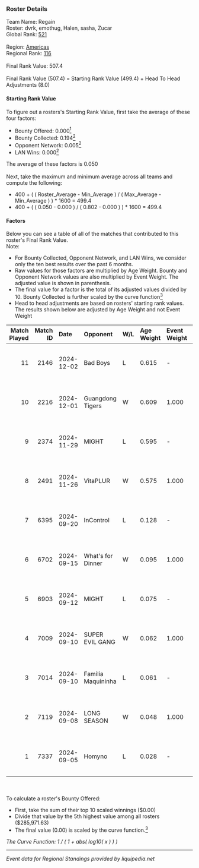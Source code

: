 ### Roster Details<br />
Team Name: Regain<br />
Roster: dvrk, emothug, Halen, sasha, Zucar<br />
Global Rank: [521](../../standings_global_2025_02_28.md)<br />
<br />
Region: [Americas]( ../../standings_americas_2025_02_28.md)<br />
Regional Rank: [116]( ../../standings_americas_2025_02_28.md)<br />
<br />
Final Rank Value:  507.4<br />
<br />
Final Rank Value (507.4) = Starting Rank Value (499.4) + Head To Head Adjustments (8.0)<br />

#### Starting Rank Value<br />
To figure out a rosters's Starting Rank Value, first take the average of these four factors:<br />
- Bounty Offered: 0.000[<sup>1</sup>](#table2)
- Bounty Collected: 0.194[<sup>2</sup>](#table1)
- Opponent Network: 0.005[<sup>2</sup>](#table1)
- LAN Wins: 0.000[<sup>2</sup>](#table1)

The average of these factors is 0.050<br />
<br />
Next, take the maximum and minimum average across all teams and compute the following:<br />
- 400 + ( ( Roster_Average - Min_Average ) / ( Max_Average - Min_Average ) ) * 1600 = 499.4
- 400 + ( ( 0.050 - 0.000 ) / ( 0.802 - 0.000 ) ) * 1600 = 499.4


#### Factors<br />
Below you can see a table of all of the matches that contributed to this roster's Final Rank Value.<br />
Note:<br />

- For Bounty Collected, Opponent Network, and LAN Wins, we consider only the ten best results over the past 6 months.
- Raw values for those factors are multiplied by Age Weight. Bounty and Opponent Network values are also multiplied by Event Weight. The adjusted value is shown in parenthesis.
- The final value for a factor is the total of its adjusted values divided by 10. Bounty Collected is further scaled by the curve function[<sup>3</sup>](#curveFunction)
- Head to head adjustments are based on rosters' starting rank values. The results shown below are adjusted by Age Weight and not Event Weight
<span id="table1"></span><br />


| Match Played | Match ID | Date       | Opponent           | W/L | Age Weight | Event Weight | Bounty Collected | Opponent Network | LAN Wins  | H2H Adj. | Roster                                |
| -: | -: | :- | :- | :- | :- | :- | :- | :- | :- | -: | :- |
|           11 |     2146 | 2024-12-02 | Bad Boys           | L   | 0.615      | -            | -                | -                | -         |    -5.71 | dvrk, emothug, Halen, sasha, Zucar    |
|           10 |     2216 | 2024-12-01 | Guangdong Tigers   | W   | 0.609      | 1.000        | 0.000 (0.000)    | 0.034 (0.021)    | 0 (0.000) |     6.67 | dvrk, emothug, Halen, sasha, Zucar    |
|            9 |     2374 | 2024-11-29 | MIGHT              | L   | 0.595      | -            | -                | -                | -         |    -3.04 | dvrk, emothug, Halen, sasha, Zucar    |
|            8 |     2491 | 2024-11-26 | VitaPLUR           | W   | 0.575      | 1.000        | 0.000 (0.000)    | 0.006 (0.004)    | 0 (0.000) |     8.90 | dvrk, emothug, Halen, sasha, Zucar    |
|            7 |     6395 | 2024-09-20 | InControl          | L   | 0.128      | -            | -                | -                | -         |    -1.18 | dvrk, hunger, Pose1doNN, sasha, Zucar |
|            6 |     6702 | 2024-09-15 | What's for Dinner  | W   | 0.095      | 1.000        | 0.000 (0.000)    | 0.000 (0.000)    | 0 (0.000) |     1.07 | dvrk, hunger, Pose1doNN, sasha, Zucar |
|            5 |     6903 | 2024-09-12 | MIGHT              | L   | 0.075      | -            | -                | -                | -         |    -0.34 | dvrk, hunger, Pose1doNN, sasha, Zucar |
|            4 |     7009 | 2024-09-10 | SUPER EVIL GANG    | W   | 0.062      | 1.000        | 0.011 (0.001)    | 0.432 (0.027)    | 0 (0.000) |     1.65 | dvrk, hunger, Pose1doNN, sasha, Zucar |
|            3 |     7014 | 2024-09-10 | Familia Maquininha | L   | 0.061      | -            | -                | -                | -         |    -0.44 | dvrk, hunger, Pose1doNN, sasha, Zucar |
|            2 |     7119 | 2024-09-08 | LONG SEASON        | W   | 0.048      | 1.000        | 0.000 (0.000)    | 0.000 (0.000)    | 0 (0.000) |     0.55 | dvrk, hunger, Pose1doNN, sasha, Zucar |
|            1 |     7337 | 2024-09-05 | Homyno             | L   | 0.028      | -            | -                | -                | -         |    -0.18 | dvrk, hunger, Pose1doNN, sasha, Zucar |

<br />
<span id="table2"></span><br />
To calculate a roster's Bounty Offered:<br />

- First, take the sum of their top 10 scaled winnings ($0.00)
- Divide that value by the 5th highest value among all rosters ($285,971.63)
- The final value (0.00) is scaled by the curve function.[<sup>3</sup>](#curveFunction)

<span id="curveFunction"></span>_The Curve Function: 1 / ( 1 + abs( log10( x ) ) )_<br />

---
_Event data for Regional Standings provided by liquipedia.net_<br />
